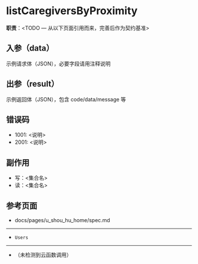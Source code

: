 # listCaregiversByProximity

**职责**：<TODO — 从以下页面引用而来，完善后作为契约基准>

## 入参（data）
<!--doc:keep:request-->
示例请求体（JSON），必要字段请用注释说明
<!--/doc:keep:request-->

## 出参（result）
<!--doc:keep:response-->
示例返回体（JSON），包含 code/data/message 等
<!--/doc:keep:response-->

## 错误码
<!--doc:keep:errors-->
- 1001: <说明>
- 2001: <说明>
<!--/doc:keep:errors-->

## 副作用
<!--doc:keep:effects-->
- 写：<集合名>
- 读：<集合名>
<!--/doc:keep:effects-->

## 参考页面
<!--doc:auto:refs-->
- docs/pages/u_shou_hu_home/spec.md
<!--/doc:auto:refs-->


---
<!--doc:auto:collections-used-->
- `Users`
<!--/doc:auto:collections-used-->


---
<!--doc:auto:calls-->
- （未检测到云函数调用）
<!--/doc:auto:calls-->
